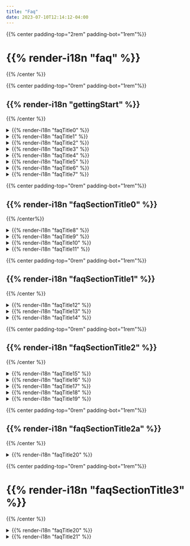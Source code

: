 ```yaml
---
title: "Faq"
date: 2023-07-10T12:14:12-04:00
---
```


<div class="faq-wrapper">
<div class="faq-center">

{{% center padding-top="2rem" padding-bot="1rem"%}}
# {{% render-i18n "faq" %}}
{{% /center %}}


<div class="faq-subsection">

{{% center padding-top="0rem" padding-bot="1rem"%}}
## {{% render-i18n "gettingStart" %}}
{{% /center %}}

<details>
<summary>
{{% render-i18n "faqTitle0" %}}
</summary>
{{% markdown %}}
{{% render-i18n "faqContent00" %}}
{{% /markdown %}}
</details> 

<details>
<summary>
{{% render-i18n "faqTitle1" %}}
</summary>
{{% markdown %}}

{{% render-i18n "faqContent10" %}}

{{< figure src="/img/080_my_repositories_shadow.png" alt="Ouisync home page listing your repositories">}}

{{% /markdown %}}
</details>

<details>
<summary>
{{% render-i18n "faqTitle2" %}}
</summary>
{{% markdown %}}
{{% render-i18n "faqContent20" %}}
{{< figure src="/img/080_plus_button.png" alt="Tap the Plus button" >}}
  
{{% render-i18n "faqContent21" %}}
{{< figure src="/img/080_create_repository_shadow.png" alt="Select 'Create repository'" >}}

{{% render-i18n "faqContent22" %}}
{{< figure src="/img/080_name_repository_shadow.png" alt="Give your repository a nice name." >}}

{{% render-i18n "faqContent22a" %}}

{{% render-i18n "faqContent22b" %}}

{{% render-i18n "faqContent22c" %}}

{{% render-i18n "faqContent23" %}}

{{% render-i18n "faqContent24" %}}
{{% /markdown %}}
</details> 

<details>
<summary>
{{% render-i18n "faqTitle3" %}}
</summary>
{{% markdown %}}
{{% render-i18n "faqContent30" %}}
{{< figure src="/img/create_local_password.png" alt="Adding a local password" >}}

{{% render-i18n "faqContent32" %}}
{{< figure src="/img/set_password.png" alt="Setting a local password or biometrics authentication" >}}

{{% render-i18n "faqContent33" %}}


{{% render-i18n "faqContent34" %}}
{{< figure src="/img/security_options.png" alt="Change repository security options in Settings" >}}

{{% /markdown %}}
</details>

<details>
<summary>
{{% render-i18n "faqTitle4" %}}
</summary>
{{% markdown %}}
{{% render-i18n "faqContent40" %}}
{{% /markdown %}}
</details>

<details>
<summary>
{{% render-i18n "faqTitle5" %}}
</summary>
{{% markdown %}}
{{% render-i18n "faqContent50" %}}
{{< figure src="/img/plus_button.png" alt="Tap the Plus button" >}}

{{% render-i18n "faqContent51" %}}
{{< figure src="/img/add_folder_files.png" alt="Add folders or files" >}}

{{% render-i18n "faqContent52" %}}
{{< figure src="/img/create_folder.png" alt="Create a new folder" >}}

{{% render-i18n "faqContent53" %}}
{{% /markdown %}}
</details> 

<details>
<summary>
{{% render-i18n "faqTitle6" %}}
</summary>
{{% markdown %}}

{{% render-i18n "faqContent60" %}}
{{% render-i18n "faqContent61" %}}
{{< figure src="/img/import_repo.png" alt="Select to import a repository" >}}

{{% render-i18n "faqContent62" %}}
{{< figure src="/img/import_repo2.png" alt="Select to import a repository" >}}

{{% render-i18n "faqContent63" %}}
{{< figure src="/img/import_link.png" alt="Shared repository link" >}}

{{% render-i18n "faqContent64" %}}
{{% /markdown %}}
</details>

<details>
<summary>
{{% render-i18n "faqTitle7" %}}
</summary>
{{% markdown %}}

### {{% render-i18n "faqContent70" %}}

{{% render-i18n "faqContent71" %}}

{{% render-i18n "faqContent72" %}}

### {{% render-i18n "faqContent73" %}}

{{% render-i18n "faqContent74" %}}

#### {{% render-i18n "faqContent75" %}}

{{% render-i18n "faqContent76" %}}

#### {{% render-i18n "faqContent77" %}}
{{% /markdown %}}
</details>
</div>

<div class="faq-subsection">

{{% center padding-top="0rem" padding-bot="1rem"%}}
## {{% render-i18n "faqSectionTitle0" %}}
{{% /center%}}

<details>
<summary>
<a name="sharing">
{{% render-i18n "faqTitle8" %}}
</a>
</summary>
{{% markdown %}}
{{% render-i18n "faqContent80" %}}

{{< figure src="/img/share.png" alt="Select to import a repository" >}}

{{% render-i18n "faqContent81" %}}
{{< figure src="/img/repo_settings.png" alt="Repository settings menu" >}}
  
{{% render-i18n "faqContent82" %}}
{{< figure src="/img/qr_code.png" alt="Import a repository with a QR code" >}}

{{% render-i18n "faqContent83" %}}
{{< figure src="/img/generate_link.png" alt="Generate a shortlink to share a repository" >}}

{{% render-i18n "faqContent84" %}}
{{< figure src="/img/token_import.png" alt="Import repository, then paste the link" >}}

{{% render-i18n "faqContent85" %}}
{{< figure src="/img/paste_token.png" alt="Tap and hold to paste the link" >}}

{{% /markdown %}}
</details>

<details>
<summary>
{{% render-i18n "faqTitle9" %}}
</summary>
{{% markdown %}}

### {{% render-i18n "faqContent90" %}}
 
{{% render-i18n "faqContent91" %}}
{{< figure src="/img/write_permission.png" alt="A repository with Write permissions" >}}

{{% render-i18n "faqContent92" %}}
### {{% render-i18n "faqContent93" %}}

{{% render-i18n "faqContent94" %}}
{{< figure src="/img/read_permission.png" alt="A repository with Read permissions" >}}
{{% render-i18n "faqContent95" %}}

### {{% render-i18n "faqContent96" %}}
{{< figure src="/img/blind_permission.png" alt="A repository with Blind permissions" >}}

{{% render-i18n "faqContent97" %}}

{{% /markdown %}}
</details>

<details>
<summary>
{{% render-i18n "faqTitle10" %}}
</summary>
{{% markdown %}}

{{% render-i18n "faqContent100" %}}

{{% render-i18n "faqContent101" %}}

{{% render-i18n "faqContent102" %}}

{{% /markdown %}}
</details>

<details>
<summary>
{{% render-i18n "faqTitle11" %}}
</summary>
{{% markdown %}}

{{% render-i18n "faqContent110" %}}

#### {{% render-i18n "faqContent111" %}}

{{% render-i18n "faqContent112" %}}


{{< figure src="/img/concurrent_edit.png" alt="Synchronous edits file handling" >}}

{{% render-i18n "faqContent113" %}}

{{< figure src="/img/free_test_data.png" alt="Asynchronous sync file handling" >}}

#### {{% render-i18n "faqContent114" %}}

{{% render-i18n "faqContent115" %}}

{{% /markdown %}}
</details>
</div>

<div class="faq-subsection">

{{% center padding-top="0rem" padding-bot="1rem"%}}
## {{% render-i18n "faqSectionTitle1" %}}
{{% /center %}}

<details>
<summary>
{{% render-i18n "faqTitle12" %}}
</summary>
{{% markdown %}}

{{% render-i18n "faqContent120" %}}

{{% render-i18n "faqContent121" %}}

{{% /markdown %}}
</details>

<details>
<summary>
{{% render-i18n "faqTitle13" %}}
</summary>
{{% markdown %}}

{{% render-i18n "faqContent130" %}}

{{% /markdown %}}
</details>

<details>
<summary>
{{% render-i18n "faqTitle14" %}}
</summary>
{{% markdown %}}

{{% render-i18n "faqContent140" %}}

{{% /markdown %}}
</details>
</div>

<div class="faq-subsection">

{{% center padding-top="0rem" padding-bot="1rem"%}}
## {{% render-i18n "faqSectionTitle2" %}}
{{% /center %}}

<details>
<summary>
{{% render-i18n "faqTitle15" %}}
</summary>
{{% markdown %}}

{{% render-i18n "faqContent150" %}}

{{% render-i18n "faqContent151" %}}

{{% /markdown %}}
</details>

<details>
<summary>
{{% render-i18n "faqTitle16" %}}
</summary>
{{% markdown %}}

{{% render-i18n "faqContent160" %}}

{{% /markdown %}}
</details>

<details>
<summary>
{{% render-i18n "faqTitle17" %}}
</summary>
{{% markdown %}}

{{% render-i18n "faqContent170" %}}

{{% /markdown %}}
</details>

<details>
<summary>
{{% render-i18n "faqTitle18" %}}
</summary>
{{% markdown %}}

{{% render-i18n "faqContent180" %}}

{{% /markdown %}}
</details>

<details>
<summary>
{{% render-i18n "faqTitle19" %}}
</summary>
{{% markdown %}}

{{% render-i18n "faqContent190" %}}

{{% /markdown %}}
</details>
</div>

<div class="faq-subsection">

{{% center padding-top="0rem" padding-bot="1rem"%}}
## {{% render-i18n "faqSectionTitle2a" %}}
{{% /center %}}
<details>
<summary>
{{% render-i18n "faqTitle20" %}}
</summary>
{{% markdown %}}
</details>
</div>

<div class="faq-subsection">

{{% center padding-top="0rem" padding-bot="1rem"%}}
# {{% render-i18n "faqSectionTitle3" %}}</h1>
{{% /center %}}

<details>
<summary>
{{% render-i18n "faqTitle20" %}}
</summary>
{{% markdown %}}
  
### {{% render-i18n "faqContent200" %}}
{{% render-i18n "faqContent201" %}}

{{% render-i18n "faqContent202" %}}

### {{% render-i18n "faqContent203" %}}

{{% render-i18n "faqContent204" %}}

### {{% render-i18n "faqContent205" %}}

{{% render-i18n "faqContent206" %}}

{{% /markdown %}}
</details>

<details>
<summary>
{{% render-i18n "faqTitle21" %}}
</summary>
{{% markdown %}}
{{% render-i18n "faqContent210" %}}

{{% render-i18n "faqContent211" %}}

{{% render-i18n "faqContent212" %}}
{{% /markdown %}}
</details>
</div>
</div>
</div>
